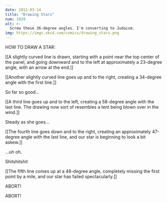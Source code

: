 ```yaml
---
date: 2012-03-14
title: "Drawing Stars"
num: 1029
alt: >-
  Screw these 36-degree angles. I'm converting to Judaism.
img: https://imgs.xkcd.com/comics/drawing_stars.png
---
```

HOW TO DRAW A STAR:

[[A slightly curved line is drawn, starting with a point near the top center of the panel, and going downward and to the left at approximately a 23-degree angle, with an arrow at the end.]]

[[Another slightly curved line goes up and to the right, creating a 34-degree angle with the first line.]]

So far so good...

[[A third line goes up and to the left, creating a 58-degree angle with the last line. The drawing now sort of resembles a tent being blown over in the wind.]]

Steady as she goes...

[[The fourth line goes down and to the right, creating an approximately 47-degree angle with the last line, and our star is beginning to look a bit askew.]]

...uh oh.

Shitshitshit

[[The fifth line comes up at a 48-degree angle, completely missing the first point by a mile, and our star has failed spectacularly.]]

ABORT!

ABORT!

